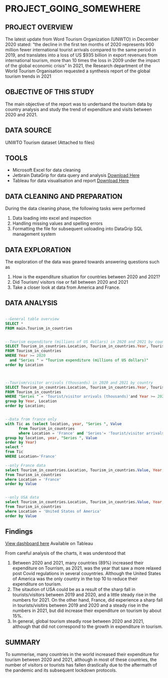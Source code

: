 # PROJECT_GOING_SOMEWHERE
## PROJECT OVERVIEW
<span style="color: #222222;">The latest update from Word Tourism Organization (UNWTO) in December 2020 stated: “the decline in the first ten months of 2020 represents 900 million fewer international tourist arrivals compared to the same period in 2019, and translates into a loss of US</span> <span style="color: #222222;">$</span><span style="color: #222222;">935 billion in export revenues from international tourism, more than 10 times the loss in 2009 under the impact of the global economic crisis”</span>
In 2021, the Research department of the World Tourism Organisation requested a synthesis report of the global tourism trends in 2021

## OBJECTIVE OF THIS STUDY 
The main objective of the report was to undertsand the tourism data by country analysis and study the trend of expenditure and visits between 2020 and 2021. 
## DATA SOURCE
UNWTO Tourism dataset (Attached to files)
## TOOLS
  - Microsoft Excel for data cleaning 
  - Jetbrain DataGrip for data query and analysis [Download Here](https://www.jetbrains.com/datagrip/download/#section=mac)
  - Tableau for data visualisation and report [Download Here](https://identity.idp.tableau.com/login?state=hKFo2SByZG9HdTE2aTBiZ1k5MkhYcmI5TTN6aFY0dEx5Y2dwdqFupWxvZ2luo3RpZNkgbmhIQ3pRTGNiV1k5R0tkYUZQZ09TWGYya3JTWW53dG2jY2lk2SB3Y1M3SHdZOThxZGZnQlJFSFQ3WG9sbjdpcGM3NVUwYQ&client=wcS7HwY98qdfgBREHT7Xoln7ipc75U0a&protocol=oauth2&response_type=code&redirect_uri=https%3A%2F%2Fpublic.tableau.com%2Fpublic%2Fapis%2Fauth%2Fprovision&scope=openid%20email%20profile&nonce=CnyFHKrnLoM)
## DATA CLEANING AND PREPARATION
During the data cleaning phase, the following tasks were performed
  1. Data loading into excel and inspection
  2. Handling missing values and spelling errors
  3. Formatting the file for subsequent uoloading into DataGrip SQL management system
## DATA EXPLORATION
The exploration of the data was geared towards answering questions such as 
1. How is the expenditure situation for countries between 2020 and 2021?
2. Did Tourism/ visitors rise or fall between 2020 and 2021
3. Take a closer look at data from America and France. 
## DATA ANALYSIS
```SQL

--General table overview
SELECT *
FROM main.Tourism_in_countries


--Tourism expenditure (millions of US dollars) in 2020 and 2021 by country (Which countries are spending more in tourism in 2021)
SELECT Tourism_in_countries.Location, Tourism_in_countries.Year, Tourism_in_countries.Value
FROM Tourism_in_countries
WHERE Year >= 2020
  and "Series " = "Tourism expenditure (millions of US dollars)"
order by Location



--Tourism/visitor arrivals (thousands) in 2020 and 2021 by country
SELECT Tourism_in_countries.Location, Tourism_in_countries.Year, Tourism_in_countries.Value, Tourism_in_countries."Series "
FROM Tourism_in_countries
WHERE "Series " = 'Tourist/visitor arrivals (thousands)'and Year >= 2020
group by Year, Location
order by Location;


--Data from france only
with Tic as (select location, year, "Series ", Value
      from Tourism_in_countries
      where Location = 'France' and 'Series'= 'Tourist/visitor arrivals (thousands)'
group by location, year, "Series ", Value
order by Year)
select *
from Tic
WHERE Location='France'

--only France data
select Tourism_in_countries.Location, Tourism_in_countries.Value, Year, "Series "
from Tourism_in_countries
where Location = 'France'
order by Value


--only USA data
select Tourism_in_countries.Location, Tourism_in_countries.Value, Year, "Series "
from Tourism_in_countries
where Location = 'United States of America'
order by Value
```

## Findings
[View dashboard here](https://public.tableau.com/app/profile/samuel.abayateye/viz/GlobalTourismdata2020_2021/Tourismdatabetween20202021#2) Available on Tableau

From careful analysis of the charts, it was understood that 
1. Between 2020 and 2021, many countries (89%) increased their expenditure on Tourrism, as 2021, was the year that saw a more relaxed post Covid regulations in several couyntries. Although the United States of America was the only country in the top 10 to reduce their expenditure on tourism.
2. The sitaution of USA could be as a result of the sharp fall in tourists/visitors between 2019 and 2020, and a little steady rise in the numbers for 2021. On the other hand, France, did experience a sharp fall in tourists/visitirs between 2019 and 2020 and a steady rise in the numbers in 2021, but did increase their expenditure on tourism by about 15%.
3. In general, global tourism steadly rose between 2020 and 2021, although that did not correspond to the growth in expenditure in tourism. 

## SUMMARY
To summerise, many countries in the world increased their expenditure for tourism between 2020 and 2021, although in most of these countries, the number of visitors or tourists has fallen drastically due to the aftermath of the pandemic and its subsequent lockdown protocols. 




      
